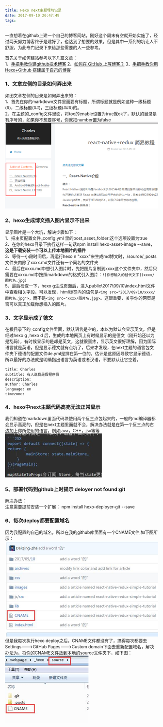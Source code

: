 ```yaml
---
title: Hexo next主题埋坑记录
date: 2017-09-10 20:47:49
tags:
---
```


一直想着在github上建一个自己的博客网站，刚好这个周末有空就开始实施了，经过两天努力博客终于是建好了，也达到了想要的效果，但是其中一系列的坑让人不舒服，为此专门记录下来给那些需要的人一些参考。

首先关于如何建站参考以下几篇文章：  
1、[手把手教你建github技术博客](http://www.jianshu.com/p/701b1095da11) 
2、[如何在 GitHub 上写博客？](https://www.zhihu.com/question/20962496) 
3、[手把手教你用Hexo+Github 搭建属于自己的博客](http://blog.csdn.net/gdutxiaoxu/article/details/53576018) 

### 1、文章左侧的目录如何弄出来
如图文章左侧的目录是如何弄出来的：  
1、首先在你的markdown文件里面要有标题，所谓标题就是例如这种一级标题(#)，二级标题(##)，三级标题(###)的。  
2、在主题的_config文件里面，将toc的enable设置为true就ok了，默认的目录是有序号的，如果你不想要序号，你就把number置为false
![文章目录图](buried-pit/catalogue.png)  
### 2、hexo生成博文插入图片显示不出来
显示图片是一个大坑，解决步骤如下：  
1、把主页配置文件_config.yml 里的post_asset_folder:这个选项设置为true  
2、在你的hexo目录下执行这样一句话npm install hexo-asset-image --save，**这是下载安装一个可以上传本地图片的插件**  
3、等待一小段时间后，再运行hexo n "xxxx"来生成md博文时，/source/_posts文件夹内除了xxxx.md文件还有一个同名的文件夹  
4、最后在xxxx.md中想引入图片时，先把图片复制到xxxx这个文件夹中，然后只需要在xxxx.md中按照markdown的格式引入图片：``![你想输入的替代文字](xxxx/图片名.jpg)``  
5、最后检查一下，hexo g生成页面后，进入public\2017\09\10\index.html文件中查看相关字段，可以发现，html标签内的语句是``<img src="2017/09/10/xxxx/图片名.jpg">``，而不是``<img src="xxxx/图片名.jpg>``。这很重要，关乎你的网页是否可以真正加载你想插入的图片。  
### 3、文字显示成了德文
在根目录下的_config文件里面，默认语言是空的，本以为默认会显示英文。但是经过hexo g ,hexo d 后，生成的本地网页上有时候显示的是德文（刚开始还以为是乱码），有时候显示的是却是英文，这就很蛋疼，显示英文很好理解，因为国际语言就是英语，但是显示德文就有点坑了，后来才发现，在next主题的语言包文件夹下德语的配置文件de.yml是排在第一位的，估计是这原因导致它显示德语，所以最好的办法就是明确指出语言为英语或者汉语，不要默认让它空着。  

```
title: Charles
subtitle: 有人说我是假程序员
description:
author: Charles
language: en
timezone:
```

### 4、hexo中next主题代码高亮无法正常显示
我们知道在markdown里面代码块使用两个反三点包起来的，一般的md编译器都会显示高亮的，但是在next主题里面就不会，解决办法就是在第一个反三点的右边加上你所使用的语言，例如java，C++，jsx等等    
![代码高亮显示](buried-pit/code-high-light.jpg)
### 5、部署代码到github上时提示 deloyer not found:git
解决办法：  
注意需要提前安装一个扩展：
npm install hexo-deployer-git --save
### 6、每次deploy都要配置域名
因为我配置的自己的域名，所以在我的github库里面有一个CNAME文件,如下图所示：
![域名文件github位置](buried-pit/cname.jpg)  
但是我每次执行hexo deploy之后，CNAME文件都没有了，搞得每次都要去Settings--->GitHub Pages--->Custom domain下面去重新配置域名，解决办法为，将你的CNAME文件放到本地的source文件夹下，如下图：
![域名文件本地位置](buried-pit/canme_location.jpg)